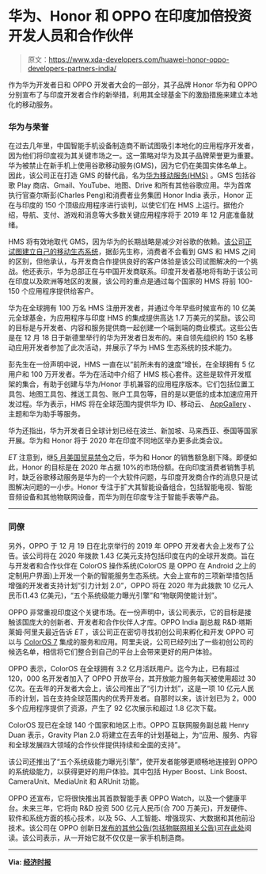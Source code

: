 # 华为、Honor 和 OPPO 在印度加倍投资开发人员和合作伙伴

> 原文：<https://www.xda-developers.com/huawei-honor-oppo-developers-partners-india/>

作为华为开发者日和 OPPO 开发者大会的一部分，其子品牌 Honor 华为和 OPPO 分别宣布了与印度开发者合作的新举措，利用其全球基金下的激励措施来建立本地化的移动服务。

### 华为与荣誉

在过去几年里，中国智能手机设备制造商不断试图吸引本地化的应用程序开发者，因为他们将印度视为其关键市场之一。这一策略对华为及其子品牌荣誉更为重要。华为被禁止在新手机上使用谷歌移动服务(GMS)，因为它仍在美国实体名单上。因此，该公司正在打造 GMS 的替代品，名为[华为移动服务(HMS)](https://www.xda-developers.com/huawei-hms-core-android-alternative-google-play-services-gms/) 。GMS 包括谷歌 Play 商店、Gmail、YouTube、地图、Drive 和所有其他谷歌应用。华为首席执行官查尔斯彭(Charles Peng)和消费者业务集团 Honor India 表示，Honor 正在与印度的 150 个顶级应用程序进行谈判，以使它们在 HMS 上运行。据他介绍，导航、支付、游戏和消息等大多数关键应用程序将于 2019 年 12 月底准备就绪。

HMS 将有效地取代 GMS，因为华为的长期战略是减少对谷歌的依赖。[该公司正试图建立自己的移动生态系统](https://www.xda-developers.com/huawei-ability-gallery-assistant-comprehensive-service-distribution-platform/)，据彭先生称，消费者不会看到 GMS 和 HMS 之间的区别，但他承认，与开发商合作提供良好的客户体验是该公司试图解决的一个挑战。他还表示，华为总部正在与中国开发商联系。印度开发者基地将有助于该公司在印度以及欧洲等地区的发展，该公司的重点是通过每个国家的 HMS 将前 100-150 个应用程序提供给客户。

华为在全球拥有 100 万名 HMS 注册开发者，并通过今年早些时候宣布的 10 亿美元全球基金，为应用程序与印度 HMS 的集成提供高达 1.7 万美元的奖励。该公司的目标是与开发者、内容和服务提供商一起创建一个端到端的商业模式。这些公告是在 12 月 18 日于新德里举行的华为开发者日发布的。来自领先组织的 150 名移动应用开发者参加了此次活动，并展示了华为 HMS 生态系统的技术能力。

彭先生在一份声明中说，HMS 一直在以“前所未有的速度”增长，在全球拥有 5 亿用户和 100 万开发者。华为在活动中介绍了 HMS 核心套件。这些是软件开发框架的集合，有助于创建与华为/Honor 手机兼容的应用程序版本。它们包括位置工具包、地图工具包、推送工具包、账户工具包等，目的是以更低的成本加速应用开发过程。华为表示，HMS 将在全球范围内提供华为 ID、移动云、 [AppGallery](https://www.xda-developers.com/appgallery-huawei-alternative-google-play-store-android/) 、主题和华为助手等服务。

华为还指出，华为开发者日全球计划已经在波兰、新加坡、马来西亚、泰国等国家开展。华为和 Honor 将于 2020 年在印度不同地区举办更多此类会议。

*ET* 注意到，继[5 月美国贸易禁令](https://www.xda-developers.com/google-revoke-huawei-android-ban-blacklist/)之后，华为和 Honor 的销售额急剧下降。即便如此，Honor 的目标是在 2020 年占据 10%的市场份额。在向印度消费者销售手机时，缺乏谷歌移动服务是华为的一个大软件问题，与印度开发商合作的消息只是试图解决问题的一小步。Honor 专注于扩大其智能设备组合，包括智能电视、智能音频设备和其他物联网设备，而华为则在印度专注于智能手表等产品。

* * *

### 同僚

另外，OPPO 于 12 月 19 日在北京举行的 2019 年 OPPO 开发者大会上发布了公告。该公司将在 2020 年拨款 1.43 亿美元支持包括印度在内的全球开发商。旨在与开发者和合作伙伴在 ColorOS 操作系统(ColorOS 是 OPPO 在 Android 之上的定制用户界面)上开发一个新的智能服务生态系统。大会上宣布的三项新举措包括增强的开发者支持计划“引力计划 2.0”，OPPO 将在 2020 年为此拨款 10 亿元人民币(1.43 亿美元)，“五个系统级能力曝光引擎”和“物联网使能计划”。

OPPO 非常重视印度这个关键市场。在一份声明中，该公司表示，它的目标是接触该国庞大的创新者、开发者和合作伙伴人才库。OPPO India 副总裁 R&D·塔斯莱姆·阿里夫最近告诉 *ET* ，该公司正在密切寻找初创公司来孵化和开发 OPPO 可以与 [ColorOS 7](https://www.xda-developers.com/oppo-coloros-7-review/) 集成的服务和应用。阿里夫说，公司已经列出了一些初创公司的候选名单，相信将它们整合到自己的平台上会带来更好的用户体验。

OPPO 表示，ColorOS 在全球拥有 3.2 亿月活跃用户。迄今为止，已有超过 120，000 名开发者加入了 OPPO 开放平台，其开放能力服务每天被使用超过 30 亿次。在去年的开发者大会上，该公司推出了“引力计划”，这是一项 10 亿元人民币的计划，旨在支持全球范围内的优秀开发者。自那时以来，该计划已为 2，000 多个应用程序提供了资源，产生了 92 亿次展示和超过 1.8 亿次下载。

ColorOS 现已在全球 140 个国家和地区上市。OPPO 互联网服务副总裁 Henry Duan 表示，Gravity Plan 2.0 将建立在去年的计划基础上，为“应用、服务、内容和全球发展四大领域的合作伙伴提供持续和全面的支持”。

该公司还推出了“五个系统级能力曝光引擎”，使开发者能够更顺畅地连接到 OPPO 的系统级能力，以获得更好的用户体验。其中包括 Hyper Boost、Link Boost、CameraUnit、MediaUnit 和 ARUnit 功能。

OPPO 还宣布，它将很快推出其首款智能手表 OPPO Watch，以及一个健康平台。未来三年，它将向 R&D 投资 500 亿元人民币(合 700 万美元)，开发硬件、软件和系统方面的核心技术，以及 5G、人工智能、增强现实、大数据和其他前沿技术。该公司在 OPPO 创新日[发布的其他公告(包括物联网相关公告)可在此处](https://www.xda-developers.com/oppo-smartphone-brand-2020/)阅读。该公司表示，从一开始它就不仅仅是一家手机制造商。

* * *

**Via: [经济时报](https://telecom.economictimes.indiatimes.com/amp/news/huawei-oppo-woo-developers-with-global-funds-to-build-mobile-services-ecosystem-in-india/72932958)**